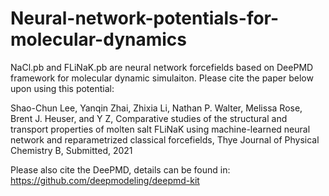 # Neural-network-potentials-for-molecular-dynamics

NaCl.pb and FLiNaK.pb are neural network forcefields based on DeePMD framework for molecular dynamic simulaiton.
Please cite the paper below upon using this potential:

Shao-Chun Lee, Yanqin Zhai, Zhixia Li, Nathan P. Walter, Melissa Rose, Brent J. Heuser, and Y Z, Comparative studies of the structural and transport properties of molten salt FLiNaK using machine-learned neural network and reparametrized classical forcefields, Thye Journal of Physical Chemistry B, Submitted, 2021

Please also cite the DeePMD, details can be found in:
https://github.com/deepmodeling/deepmd-kit
